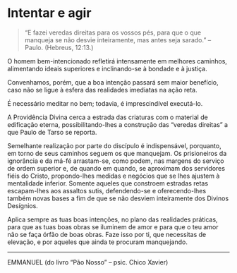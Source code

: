 # Intentar e agir

> “E fazei veredas direitas para os vossos pés, para que o que manqueja se não desvie inteiramente, mas antes seja sarado.” – Paulo. (Hebreus, 12:13.)

O homem bem-intencionado refletirá intensamente em melhores caminhos, alimentando ideais superiores e inclinando-se à bondade e à justiça.

Convenhamos, porém, que a boa intenção passará sem maior benefício, caso não se ligue à esfera das realidades imediatas na ação reta.

É necessário meditar no bem; todavia, é imprescindível executá-lo.

A Providência Divina cerca a estrada das criaturas com o material de edificação eterna, possibilitando-lhes a construção das “veredas direitas” a que Paulo de Tarso se reporta.

Semelhante realização por parte do discípulo é indispensável, porquanto, em torno de seus caminhos seguem os que manquejam. Os prisioneiros da ignorância e da má-fé arrastam-se, como podem, nas margens do serviço de ordem superior e, de quando em quando, se aproximam dos servidores fiéis do Cristo, propondo-lhes medidas e negócios que se lhes ajustem à mentalidade inferior. Somente aqueles que constroem estradas retas escapam-lhes aos assaltos sutis, defendendo-se e oferecendo-lhes também novas bases a fim de que se não desviem inteiramente dos Divinos Desígnios.

Aplica sempre as tuas boas intenções, no plano das realidades práticas, para que as tuas boas obras se iluminem de amor e para que o teu amor não se faça órfão de boas obras. Faze isso por ti, que necessitas de elevação, e por aqueles que ainda te procuram manquejando. 

*********************************
EMMANUEL
(do livro “Pão Nosso” – psic. Chico Xavier)



